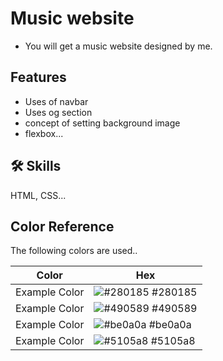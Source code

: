 # Music website

- You will get a music website designed by me.

## Features

- Uses of navbar
- Uses og section
- concept of setting background image
- flexbox...

## 🛠 Skills

HTML, CSS...

## Color Reference

The following colors are used..

| Color         | Hex                                                              |
| ------------- | ---------------------------------------------------------------- |
| Example Color | ![#280185](https://via.placeholder.com/10/280185?text=+) #280185 |
| Example Color | ![#490589](https://via.placeholder.com/10/490589?text=+) #490589 |
| Example Color | ![#be0a0a](https://via.placeholder.com/10/be0a0a?text=+) #be0a0a |
| Example Color | ![#5105a8](https://via.placeholder.com/10/5105a8?text=+) #5105a8 |
